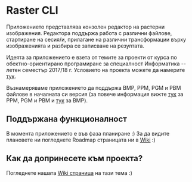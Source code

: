 # Raster CLI

Приложението представлява конзолен редактор на растерни изображения. Редактора поддържа работа с различни файлове, стартиране на сесия/и, прилагане на различни трансформации върху изображенията и разбира се записване на резултата.

Идеята за приложението е взета от темите за проекти от курса по обектно-ориентирано програмиране за специалност Информатика -- летен семестър 2017/18 г. Условието на проекта можете да намерите [тук](https://docs.google.com/document/d/1ZxAJ4soiKEra-1MPi4ae-ER__Mq1uhaG3IqeE_U-vJg/edit#heading=h.thkvqer8lte0).

Възнамеряваме приложението да поддържа BMP, PPM, PGM и PBM файлове в началната си версия (за повече информация вижте [тук](http://en.wikipedia.org/wiki/Netpbm_format) за PPM, PGM и PBM и [тук](https://en.wikipedia.org/wiki/BMP_file_format) за BMP).

## Поддържана функционалност

В момента приложението е във фаза планиране :) За да видите плановете ни погледнете Roadmap страницата ни в [Wiki](https://github.com/chef-cats/raster-cli/wiki/Roadmap) :)

## Как да допринесете към проекта?

Погледнете нашата [Wiki страница](https://github.com/chef-cats/raster-cli/wiki/How-to-contribute) на тази тема :)
